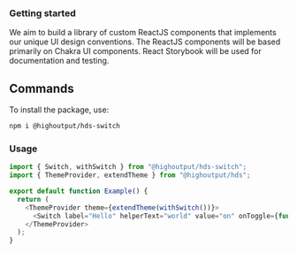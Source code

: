 ### Getting started

We aim to build a library of custom ReactJS components that implements our unique UI design conventions. The ReactJS components will be based primarily on Chakra UI components. React Storybook will be used for documentation and testing.

## Commands

To install the package, use:

```bash
npm i @highoutput/hds-switch
```

### Usage

```typescript
import { Switch, withSwitch } from "@highoutput/hds-switch";
import { ThemeProvider, extendTheme } from "@highoutput/hds";

export default function Example() {
  return (
    <ThemeProvider theme={extendTheme(withSwitch())}>
      <Switch label="Hello" helperText="world" value="on" onToggle={function noop(value) {}} />
    </ThemeProvider>
  );
}
```

